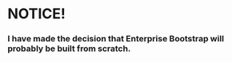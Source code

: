# NOTICE!
### I have made the decision that Enterprise Bootstrap will probably be built from scratch.